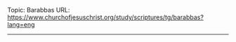 Topic: Barabbas
URL: https://www.churchofjesuschrist.org/study/scriptures/tg/barabbas?lang=eng

---

